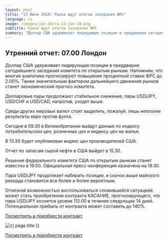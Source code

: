 ```yaml
---
layout: post
title: "13 Июня 2018: Рынки ждут итогов заседания ФРС"
language: ru
image: /images/jun-18/ru-13-jun-18.png
subtitle: Рынки ждут итогов заседания ФРС
summary: "Доллар США удерживает лидирующие позиции в преддверии сегодняшнего заседания комитета по открытым рынкам. Напомним, что многие аналитики прогнозируют повышение процентной ставки ФРС до 2.00%. Также значительным фактором дальнейшего движения рынков станет экономический прогноз комитета"
---
```

##  Утренний отчет: 07.00 Лондон

Доллар США удерживает лидирующие позиции в преддверии сегодняшнего заседания комитета по открытым рынкам. Напомним, что многие аналитики прогнозируют повышение процентной ставки ФРС до 2.00%. Также значительным фактором дальнейшего движения рынков станет экономический прогноз комитета.

Долларовые пары продолжают стабильное снижение, пары USD/JPY, USD/CHF и USD/CAD, напротив, уходят выше.

Среди других мировых валют стоит выделить, пожалуй, лишь неплохие результаты евро против фунта.
 
 
Сегодня в 09.30 в Великобритании выйдут данные по индексу потребительских цен, розничных цен и индексу цен на жилье.

В 13.30 будет опубликован индекс цен производителей США.

Отчет по запасам сырой нефти в США выйдет в 15.30.

Решение федерального комитета США по открытым рынкам станет известно в 19.00. Официальная пресс-конференция назначена на 19.30.
 
 
Пара USD/JPY продолжает набирать позиции, и скачок выше майского рекорда становится все более и более вероятным.

Отличной возможностью воспользоваться сложившейся ситуацией может стать приобретение контракта КАСАНИЕ, прогнозирующего, что пара USD/JPY коснется уровня 112.00 в течение следующих 14 дней. Потенциальная прибыль от контракта может составить до 140%.

<a href="http://record.binary.com/_bivVDfg8lHux76XffYA0JmNd7ZgqdRLk/1/market=forex&underlying=frxUSDJPY&formname=touchnotouch&duration_amount=14&duration_units=d&amount=10&amount_type=payout&expiry_type=duration&barrier=112.00" target="_blank">Посмотреть и приобрести контракт</a>

<img src="{{ site.url }}/images/jun-18/ru-13-jun-18.png" alt="{{ page.title }}"  title="{{ page.title }}">

<a href="%LINK%%?https://www.binary.com/d/trade.cgi?market=forex&underlying=frxUSDJPY&formname=touchnotouch&duration_amount=14&duration_units=d&amount=10&amount_type=payout&expiry_type=duration&barrier=112.00" target="_blank">Посмотреть и приобрести контракт</a>
